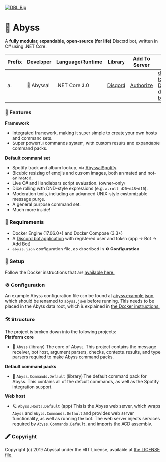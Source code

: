 [![DBL Big](https://discordbots.org/api/widget/532099058941034498.svg)](https://discordbots.org/bot/532099058941034498)   
 
# 🎀 Abyss
A **fully modular, expandable, open-source (for life)** Discord bot, written in C# using .NET Core.
  
| Prefix     | Developer | Language/Runtime   | Library                                    | Add To Server  | List links |
|------------|-----------|--------------------|--------------------------------------------|----------------| ---------- |
| a.         | 🎀 Abyssal | .NET Core 3.0 | [Disqord](https://github.com/Quahu/Disqord)| [Authorize](https://discordapp.com/api/oauth2/authorize?client_id=532099058941034498&permissions=0&scope=bot) | [dbots](https://discord.bots.gg/bots/532099058941034498), [top.gg](https://top.gg/bot/532099058941034498), [DBL](https://discordbotlist.com/bots/532099058941034498), [dboats](https://discord.boats/bot/532099058941034498), [bod](https://bots.ondiscord.xyz/bots/532099058941034498)
  
### 🎉 Features
**Framework**
- Integrated framework, making it super simple to create your own hosts and command sets.
- Super powerful commands system, with custom results and expandable command packs.

**Default command set**
- Spotify track and album lookup, via [AbyssalSpotify](http://github.com/abyssal/AbyssalSpotify).
- Bicubic resizing of emojis and custom images, both animated and not-animated.
- Live C# and Handlebars script evaluation. (owner-only)
- Dice rolling with DND-style expressions (e.g. `a.roll d20+d48+d10`).
- Moderation tools, including an advanced UNIX-style customizable message purge.
- A general purpose command set.
- Much more inside!
  
### 👮‍ Requirements
- Docker Engine (17.06.0+) and Docker Compose (3.3+)
- A [Discord bot application](https://discordapp.com/developers/applications/) with registered user and token (app -> Bot -> Add Bot)
- `abyss.json` configuration file, as described in **⚙ Configuration**
  
### 🔧 Setup
Follow the Docker instructions that are [available here.](DOCKER.md)

### ⚙ Configuration
An example Abyss configuration file can be found at [abyss.example.json](abyss.example.json), which should be renamed to `abyss.json` before running. This needs to be placed in the Abyss data root, which is explained in [the Docker instructions.](DOCKER.md)

### 🛠 Structure
The project is broken down into the following projects:     
**Platform core** 
- 🎀 `Abyss` (library) The core of Abyss. This project contains the message receiver, bot host, argument parsers, checks, contexts, results, and type parsers required to make Abyss command packs.
   
**Default command packs**
- 🎫 `Abyss.Commands.Default` (library) The default command pack for Abyss. This contains all of the default commands, as well as the Spotify integration support.
  
**Web host**  
- 🪐 `Abyss.Hosts.Default` (app) This is the Abyss web server, which wraps `Abyss` and `Abyss.Commands.Default` and provides web server functionality, as well as running the bot. The web server injects services required by `Abyss.Commands.Default`, and imports the ACD assembly.  
  
### 🖋 Copyright
Copyright (c) 2019 Abyssal under the MIT License, available at [the LICENSE file.](LICENSE.md)  
